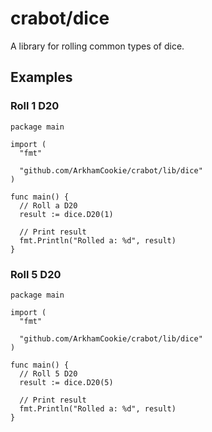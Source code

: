 # crabot/dice

A library for rolling common types of dice.

## Examples

### Roll 1 D20

```golang
package main

import (
  "fmt"

  "github.com/ArkhamCookie/crabot/lib/dice"
)

func main() {
  // Roll a D20
  result := dice.D20(1)

  // Print result
  fmt.Println("Rolled a: %d", result)
}
```

### Roll 5 D20

```golang
package main

import (
  "fmt"

  "github.com/ArkhamCookie/crabot/lib/dice"
)

func main() {
  // Roll 5 D20
  result := dice.D20(5)

  // Print result
  fmt.Println("Rolled a: %d", result)
}
```
